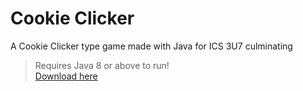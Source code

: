 # Cookie Clicker
A Cookie Clicker type game made with Java for ICS 3U7 culminating
 <br>
> Requires Java 8 or above to run! <br>
> [Download here](https://www.oracle.com/java/technologies/downloads/)
